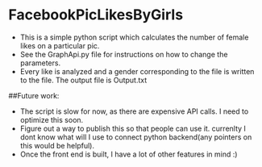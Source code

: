 # FacebookPicLikesByGirls
* This is a simple python script which calculates the number of female likes on a particular pic.
* See the GraphApi.py file for instructions on how to change the parameters.
* Every like is analyzed and a gender corresponding to the file is written to the file. The output file is Output.txt

##Future work:

* The script is slow for now, as there are expensive API calls. I need to optimize this soon. 
* Figure out a way to publish this so that people can use it. currenlty I dont know what will I use to connect python  backend(any pointers on this would be helpful).
* Once the front end is built, I have a lot of other features in mind :)
